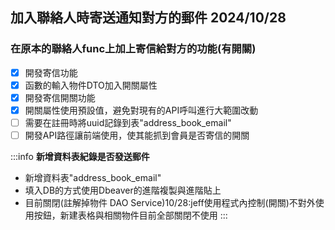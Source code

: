 ## 加入聯絡人時寄送通知對方的郵件 2024/10/28


### 在原本的聯絡人func上加上寄信給對方的功能(有開關)
- [x] 開發寄信功能
- [x] 函數的輸入物件DTO加入開關屬性
- [x] 開發寄信開關功能
- [x] 開關屬性使用預設值，避免對現有的API呼叫進行大範圍改動 
- [ ] 需要在註冊時將uuid記錄到表"address_book_email"
- [ ] 開發API路徑讓前端使用，使其能抓到會員是否寄信的開關

:::info
**新增資料表紀錄是否發送郵件**
 * 新增資料表"address_book_email"
 * 填入DB的方式使用Dbeaver的進階複製與進階貼上
 * 目前關閉(註解掉物件 DAO Service)10/28:jeff使用程式內控制(開關)不對外使用按鈕，新建表格與相關物件目前全部關閉不使用
:::